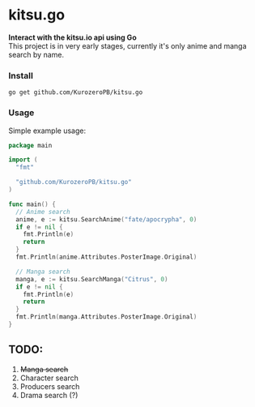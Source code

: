 # kitsu.go
__Interact with the kitsu.io api using Go__</br>
This project is in very early stages, currently it's only anime and manga search by name.

### Install
`go get github.com/KurozeroPB/kitsu.go`

### Usage
Simple example usage:
```go
package main

import (
  "fmt"

  "github.com/KurozeroPB/kitsu.go"
)

func main() {
  // Anime search
  anime, e := kitsu.SearchAnime("fate/apocrypha", 0)
  if e != nil {
    fmt.Println(e)
    return
  }
  fmt.Println(anime.Attributes.PosterImage.Original)

  // Manga search
  manga, e := kitsu.SearchManga("Citrus", 0)
  if e != nil {
    fmt.Println(e)
    return
  }
  fmt.Println(manga.Attributes.PosterImage.Original)
}
```

 TODO:
 -
1. ~~Manga search~~
2. Character search 
3. Producers search
4. Drama search (?)

<!--
Character search:
https://kitsu.io/api/edge/characters?filter[name]=
http://docs.kitsu.apiary.io/#reference/characters-&-people/characters/fetch-collection

Producers search:
https://kitsu.io/api/edge/producers?filter[slug]=
http://docs.kitsu.apiary.io/#reference/characters-&-people/producers/fetch-collection

Drama search:
https://kitsu.io/api/edge/drama?filter[text]=
http://docs.kitsu.apiary.io/#reference/media/drama/fetch-collection
-->